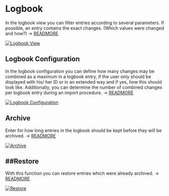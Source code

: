 # Logbook

In the logbook view you can filter entries according to several parameters. If possible, an entry contains the exact changes. (Which values were changed and how?) → [READMORE](../../basics/logbook.md)

[![Logbook View](../../assets/images/en/system-administration/administration/logbook/1-l.png)](../../assets/images/en/system-administration/administration/logbook/1-l.png)

## Logbook Configuration

In the logbook configuration you can define how many changes may be combined as a maximum in a logbook entry, if the user only should be displayed with his/ her ID or in an extended way and if yes, how this should look like. Additionally, you can determine the number of combined changes per logbook entry during an import procedure. → [READMORE](../../basics/logbook.md)

[![Logbook Configuration](../../assets/images/en/system-administration/administration/logbook/2-l.png)](../../assets/images/en/system-administration/administration/logbook/2-l.png)

## Archive

Enter for how long entries in the logbook should be kept before they will be archived. → [READMORE](../../basics/logbook.md)

[![Archive](../../assets/images/en/system-administration/administration/logbook/3-l.png)](../../assets/images/en/system-administration/administration/logbook/3-l.png)

##Restore
-------

With this function you can restore entries which were already archived. → [READMORE](../../basics/logbook.md)

[![Restore](../../assets/images/en/system-administration/administration/logbook/4-l.png)](../../assets/images/en/system-administration/administration/logbook/4-l.png)
